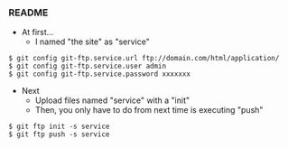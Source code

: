 ### README

* At first...
    * I named "the site" as "service"

```
$ git config git-ftp.service.url ftp://domain.com/html/application/
$ git config git-ftp.service.user admin
$ git config git-ftp.service.password xxxxxxx
```

* Next
    * Upload files named "service" with a "init"
	* Then, you only have to do from next time is executing "push"

```
$ git ftp init -s service
$ git ftp push -s service
```
